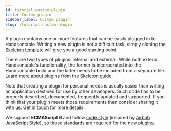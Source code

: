 ```yaml
---
id: tutorial-custom-plugin
title: Custom plugin
sidebar_label: Custom plugin
slug: /tutorial-custom-plugin
---
```


A plugin contains one or more features that can be easily plugged in to Handsontable. Writing a new plugin is not a difficult task, simply cloning the [Skeleton template](https://github.com/handsontable/handsontable-skeleton) will give you a good starting point.

There are two types of plugins: internal and external. While both extend Handsontable's functionality, the former is incorporated into the Handsontable build and the latter needs to be included from a separate file. Learn more about plugins from the [Skeleton guide.](https://github.com/handsontable/handsontable-skeleton/tree/master/plugins)

Note that creating a plugin for personal needs is usually easier than writing an application destined for use by other developers. Such code has to be properly described, documented, frequently updated and supported. If you think that your plugin meets those requirements then consider sharing it with us. [Get in touch](https://handsontable.com/contact.html) for more details.

We support **ECMAScript 6** and follow [code style](https://github.com/handsontable/handsontable/blob/master/.eslintrc.js) (inspired by [Airbnb JavaScript Style](https://github.com/airbnb/javascript)), so those standards are required for the new plugins.

